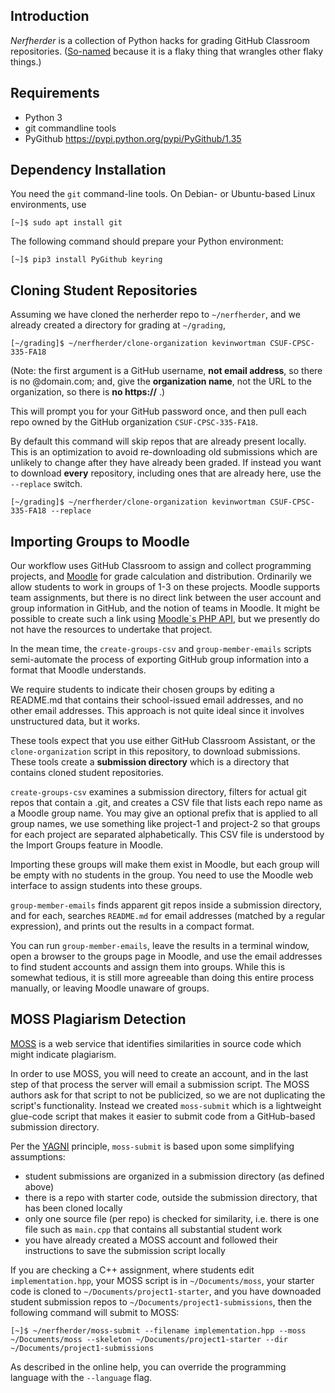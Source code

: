 
## Introduction

*Nerfherder* is a collection of Python hacks for grading GitHub Classroom
repositories. ([So-named](http://starwars.wikia.com/wiki/Nerf_herder) because
it is a flaky thing that wrangles other flaky things.)

## Requirements

 - Python 3
 - git commandline tools
 - PyGithub <https://pypi.python.org/pypi/PyGithub/1.35>

## Dependency Installation

You need the `git` command-line tools. On Debian- or Ubuntu-based Linux
environments, use

`[~]$ sudo apt install git`

The following command should prepare your Python environment:

`[~]$ pip3 install PyGithub keyring`

## Cloning Student Repositories

Assuming we have cloned the nerherder repo to `~/nerfherder`, and we
already created a directory for grading at `~/grading`,

`[~/grading]$ ~/nerfherder/clone-organization kevinwortman CSUF-CPSC-335-FA18`

(Note: the first argument is a GitHub username, **not email address**, so there
  is no @domain.com; and, give the **organization name**, not the URL
  to the organization, so there is **no https://** .)

This will prompt you for your GitHub password once, and then pull each
repo owned by the GitHub organization `CSUF-CPSC-335-FA18`.

By default this command will skip repos that are already present locally. This
is an optimization to avoid re-downloading old submissions which are unlikely
to change after they have already been graded. If instead you want to download
**every** repository, including ones that are already here, use the `--replace`
switch.


`[~/grading]$ ~/nerfherder/clone-organization kevinwortman CSUF-CPSC-335-FA18 --replace`

## Importing Groups to Moodle

Our workflow uses GitHub Classroom to assign and collect programming projects,
and [Moodle](https://moodle.org/) for grade calculation and distribution.
Ordinarily we allow students to work in groups of 1-3 on these projects.
Moodle supports team assignments, but there is no direct link between the
user account and group information in GitHub, and the notion of teams in
Moodle. It might be possible to create such a link using
[Moodle`s PHP API](https://docs.moodle.org/dev/Core_APIs), but we presently
do not have the resources to undertake that project.

In the mean time, the `create-groups-csv` and `group-member-emails` scripts
semi-automate the process of exporting GitHub group information into a format
that Moodle understands.

We require students to indicate their chosen groups by editing a README.md
that contains their school-issued email addresses, and no other email addresses.
This approach is not quite ideal since it involves unstructured data, but
it works.

These tools expect that you use either GitHub Classroom Assistant, or the
`clone-organization` script in this repository, to download submissions.
These tools create a **submission directory** which is a directory that
contains cloned student repositories.

`create-groups-csv` examines a submission directory, filters for actual
git repos that contain a .git, and creates a CSV file that lists each
repo name as a Moodle group name. You may give an optional prefix that is
applied to all group names, we use something like project-1 and project-2 so that
groups for each project are separated alphabetically. This CSV file is
understood by the Import Groups feature in Moodle.

Importing these groups will make them exist in Moodle, but each group will
be empty with no students in the group. You need to use the Moodle web
interface to assign students into these groups.

`group-member-emails` finds apparent git repos inside a submission directory,
and for each, searches `README.md` for email addresses (matched by a regular
  expression), and prints out the results in a compact format.

You can run `group-member-emails`, leave the results in a terminal window,
open a browser to the groups page in Moodle, and use the email addresses to
find student accounts and assign them into groups. While this is somewhat
tedious, it is still more agreeable than doing this entire process manually,
or leaving Moodle unaware of groups.

## MOSS Plagiarism Detection

[MOSS](http://theory.stanford.edu/~aiken/moss/) is a web service that identifies
similarities in source code which might indicate plagiarism.

In order to use
MOSS, you will need to create an account, and in the last step of that process
the server will email a submission script. The MOSS authors
ask for that script to not be publicized, so we are not duplicating the
script's functionality. Instead we created `moss-submit` which is a lightweight
glue-code script that makes it easier to
submit code from a GitHub-based submission directory.

Per the [YAGNI](https://en.wikipedia.org/wiki/You_aren%27t_gonna_need_it)
principle, `moss-submit` is based upon some simplifying assumptions:

* student submissions are organized in a submission directory (as defined above)
* there is a repo with starter code, outside the submission directory,
  that has been cloned locally
* only one source file (per repo) is checked for similarity, i.e. there is
  one file such as `main.cpp` that contains all substantial student work
* you have already created a MOSS account and followed their instructions
  to save the submission script locally

If you are checking a C++ assignment, where students edit `implementation.hpp`,
your MOSS script is in `~/Documents/moss`, your starter code is cloned to
`~/Documents/project1-starter`, and you have downoaded student submission repos
to `~/Documents/project1-submissions`, then the following command will submit
to MOSS:

  `[~]$ ~/nerfherder/moss-submit --filename implementation.hpp --moss ~/Documents/moss --skeleton ~/Documents/project1-starter --dir ~/Documents/project1-submissions`

As described in the online help, you can override the programming language with
the `--language` flag.
